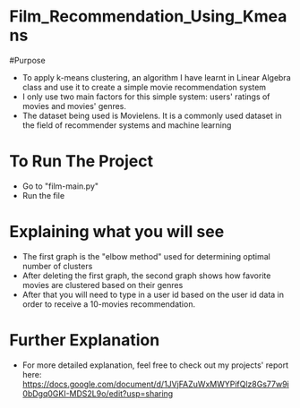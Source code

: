 # Film_Recommendation_Using_Kmeans

#Purpose
- To apply k-means clustering, an algorithm I have learnt in Linear Algebra class and use it to create a simple movie recommendation system
- I only use two main factors for this simple system: users' ratings of movies and movies' genres.
- The dataset being used is Movielens. It is a commonly used dataset in the field of recommender systems and machine learning 

# To Run The Project

- Go to "film-main.py" 
- Run the file

# Explaining what you will see
- The first graph is the "elbow method" used for determining optimal number of clusters
- After deleting the first graph, the second graph shows how favorite movies are clustered based on their genres
- After that you will need to type in a user id based on the user id data in order to receive a 10-movies recommendation.

# Further Explanation
- For more detailed explanation, feel free to check out my projects' report here: 
https://docs.google.com/document/d/1JVjFAZuWxMWYPifQlz8Gs77w9i0bDgq0GKI-MDS2L9o/edit?usp=sharing
